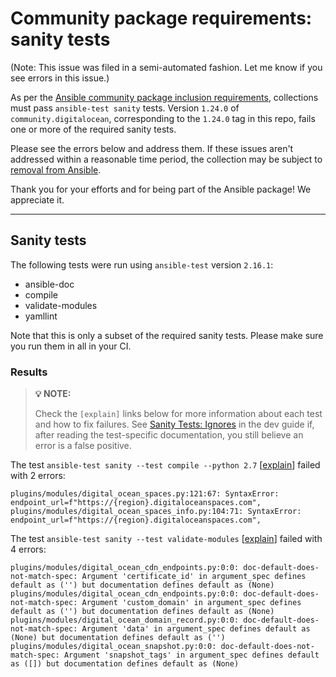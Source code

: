 # Community package requirements: sanity tests

(Note: This issue was filed in a semi-automated fashion. Let me know if you see errors in this issue.)

As per the [Ansible community package inclusion requirements][ci-testing], collections must pass `ansible-test sanity` tests. Version `1.24.0` of `community.digitalocean`, corresponding to the `1.24.0` tag in this repo, fails one or more of the required sanity tests.


Please see the errors below and address them. If these issues aren't addressed within a reasonable time period, the collection may be subject to [removal from Ansible][removal].

Thank you for your efforts and for being part of the Ansible package! We appreciate it.

---

## Sanity tests

The following tests were run using `ansible-test` version `2.16.1`:

- ansible-doc
- compile
- validate-modules
- yamllint

Note that this is only a subset of the required sanity tests. Please make sure you run them in all in your CI.

### Results

> **💡 NOTE:**
>
> Check the `[explain]` links below for more information about each test and how to fix failures.
> See [Sanity Tests: Ignores](https://docs.ansible.com/ansible/latest/dev_guide/testing/sanity/ignores.html) in the dev guide if, after reading the test-specific documentation, you still believe an error is a false positive.

The test `ansible-test sanity --test compile --python 2.7` [[explain](https://docs.ansible.com/ansible-core/2.16/dev_guide/testing/sanity/compile.html)] failed with 2 errors:

``` text
plugins/modules/digital_ocean_spaces.py:121:67: SyntaxError: endpoint_url=f"https://{region}.digitaloceanspaces.com",
plugins/modules/digital_ocean_spaces_info.py:104:71: SyntaxError: endpoint_url=f"https://{region}.digitaloceanspaces.com",
```

The test `ansible-test sanity --test validate-modules` [[explain](https://docs.ansible.com/ansible-core/2.16/dev_guide/testing/sanity/validate-modules.html)] failed with 4 errors:

``` text
plugins/modules/digital_ocean_cdn_endpoints.py:0:0: doc-default-does-not-match-spec: Argument 'certificate_id' in argument_spec defines default as ('') but documentation defines default as (None)
plugins/modules/digital_ocean_cdn_endpoints.py:0:0: doc-default-does-not-match-spec: Argument 'custom_domain' in argument_spec defines default as ('') but documentation defines default as (None)
plugins/modules/digital_ocean_domain_record.py:0:0: doc-default-does-not-match-spec: Argument 'data' in argument_spec defines default as (None) but documentation defines default as ('')
plugins/modules/digital_ocean_snapshot.py:0:0: doc-default-does-not-match-spec: Argument 'snapshot_tags' in argument_spec defines default as ([]) but documentation defines default as (None)
```




[ci-testing]: https://docs.ansible.com/ansible/latest/community/collection_contributors/collection_requirements.html#ci-testing
[repo-mgmt]: https://docs.ansible.com/ansible/latest/community/collection_contributors/collection_requirements.html#repository-management
[removal]: https://github.com/ansible-collections/overview/blob/main/removal_from_ansible.rst
